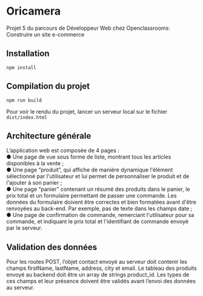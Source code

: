 # Oricamera

Projet 5 du parcours de Développeur Web chez Openclassrooms: Construire un site e-commerce

## Installation

```
npm install
```

## Compilation du projet

```
npm run build
```

Pour voir le rendu du projet, lancer un serveur local sur le fichier `dist/index.html`

## Architecture générale

L’application web est composée de 4 pages : </br>
● Une page de vue sous forme de liste, montrant tous les articles disponibles
à la vente ;</br>
● Une page “produit”, qui affiche de manière dynamique l'élément
sélectionné par l'utilisateur et lui permet de personnaliser le produit et de
l'ajouter à son panier ;</br>
● Une page “panier” contenant un résumé des produits dans le panier, le prix
total et un formulaire permettant de passer une commande. Les données
du formulaire doivent être correctes et bien formatées avant d'être
renvoyées au back-end. Par exemple, pas de texte dans les champs date ;</br>
● Une page de confirmation de commande, remerciant l'utilisateur pour sa
commande, et indiquant le prix total et l'identifiant de commande envoyé
par le serveur.</br>

## Validation des données

Pour les routes POST, l’objet contact envoyé au serveur doit contenir les champs
firstName, lastName, address, city et email. Le tableau des produits envoyé au
backend doit être un array de strings product_id. Les types de ces champs et leur
présence doivent être validés avant l’envoi des données au serveur.

